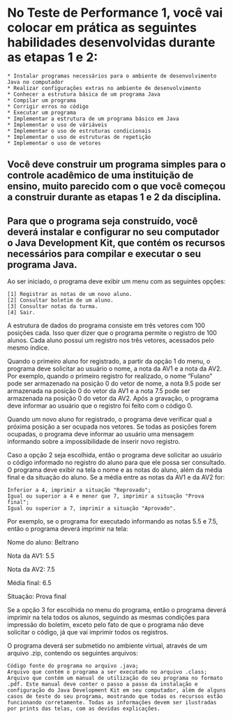 # No Teste de Performance 1, você vai colocar em prática as seguintes habilidades desenvolvidas durante as etapas 1 e 2:

    * Instalar programas necessários para o ambiente de desenvolvimento Java no computador
    * Realizar configurações extras no ambiente de desenvolvimento
    * Conhecer a estrutura básica de um programa Java
    * Compilar um programa
    * Corrigir erros no código
    * Executar um programa
    * Implementar a estrutura de um programa básico em Java
    * Implementar o uso de váriáveis
    * Implementar o uso de estruturas condicionais
    * Implementar o uso de estruturas de repetição
    * Implementar o uso de vetores

## Você deve construir um programa simples para o controle acadêmico de uma instituição de ensino, muito parecido com o que você começou a construir durante as etapas 1 e 2 da disciplina.

## Para que o programa seja construído, você deverá instalar e configurar no seu computador o Java Development Kit, que contém os recursos necessários para compilar e executar o seu programa Java.

Ao ser iniciado, o programa deve exibir um menu com as seguintes opções:

    [1] Registrar as notas de um novo aluno.
    [2] Consultar boletim de um aluno.
    [3] Consultar notas da turma.
    [4] Sair.

A estrutura de dados do programa consiste em três vetores com 100 posições cada. Isso quer dizer que o programa permite o registro de 100 alunos. Cada aluno possui um registro nos três vetores, acessados pelo mesmo índice.

Quando o primeiro aluno for registrado, a partir da opção 1 do menu, o programa deve solicitar ao usuário o nome, a nota da AV1 e a nota da AV2. Por exemplo, quando o primeiro registro for realizado, o nome “Fulano” pode ser armazenado na posição 0 do vetor de nome, a nota 9.5 pode ser armazenada na posição 0 do vetor da AV1 e a nota 7.5 pode ser armazenada na posição 0 do vetor da AV2. Após a gravação, o programa deve informar ao usuário que o registro foi feito com o código 0.

Quando um novo aluno for registrado, o programa deve verificar qual a próxima posição a ser ocupada nos vetores. Se todas as posições forem ocupadas, o programa deve informar ao usuário uma mensagem informando sobre a impossibilidade de inserir novo registro.

Caso a opção 2 seja escolhida, então o programa deve solicitar ao usuário o código informado no registro do aluno para que ele possa ser consultado. O programa deve exibir na tela o nome e as notas do aluno, além da média final e da situação do aluno. Se a média entre as notas da AV1 e da AV2 for:

    Inferior a 4, imprimir a situação "Reprovado";
    Igual ou superior a 4 e menor que 7, imprimir a situação "Prova final";
    Igual ou superior a 7, imprimir a situação "Aprovado".

Por exemplo, se o programa for executado informando as notas 5.5 e 7.5, então o programa deverá imprimir na tela:

Nome do aluno: Beltrano

Nota da AV1: 5.5

Nota da AV2: 7.5

Média final: 6.5

Situação: Prova final

Se a opção 3 for escolhida no menu do programa, então o programa deverá imprimir na tela todos os alunos, seguindo as mesmas condições para impressão do boletim, exceto pelo fato de que o programa não deve solicitar o código, já que vai imprimir todos os registros.

O programa deverá ser submetido no ambiente virtual, através de um arquivo .zip, contendo os seguintes arquivos:

    Código fonte do programa no arquivo .java;
    Arquivo que contém o programa a ser executado no arquivo .class;
    Arquivo que contém um manual de utilização do seu programa no formato .pdf. Este manual deve conter o passo a passo da instalação e configuração do Java Development Kit em seu computador, além de alguns casos de teste do seu programa, mostrando que todas os recursos estão funcionando corretamente. Todas as informações devem ser ilustradas por prints das telas, com as devidas explicações.
